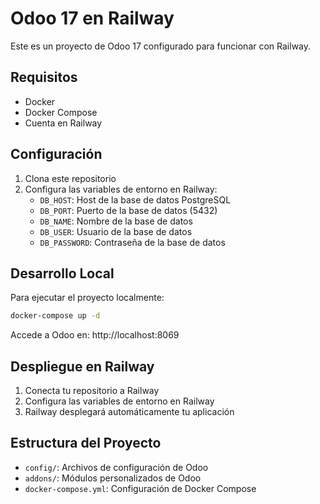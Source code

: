 # Odoo 17 en Railway

Este es un proyecto de Odoo 17 configurado para funcionar con Railway.

## Requisitos

- Docker
- Docker Compose
- Cuenta en Railway

## Configuración

1. Clona este repositorio
2. Configura las variables de entorno en Railway:
   - `DB_HOST`: Host de la base de datos PostgreSQL
   - `DB_PORT`: Puerto de la base de datos (5432)
   - `DB_NAME`: Nombre de la base de datos
   - `DB_USER`: Usuario de la base de datos
   - `DB_PASSWORD`: Contraseña de la base de datos

## Desarrollo Local

Para ejecutar el proyecto localmente:

```bash
docker-compose up -d
```

Accede a Odoo en: http://localhost:8069

## Despliegue en Railway

1. Conecta tu repositorio a Railway
2. Configura las variables de entorno en Railway
3. Railway desplegará automáticamente tu aplicación

## Estructura del Proyecto

- `config/`: Archivos de configuración de Odoo
- `addons/`: Módulos personalizados de Odoo
- `docker-compose.yml`: Configuración de Docker Compose 